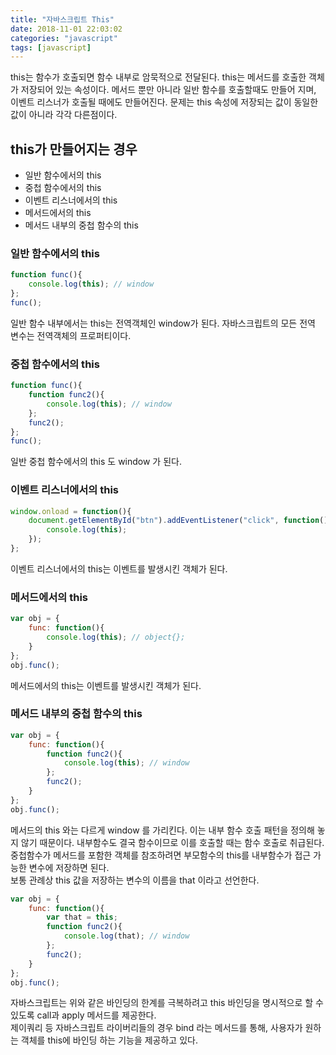 ```yaml
---
title: "자바스크립트 This"
date: 2018-11-01 22:03:02
categories: "javascript"
tags: [javascript]
---
```


this는 함수가 호출되면 함수 내부로 암묵적으로 전달된다. this는 메서드를 호출한 객체가 저장되어 있는 속성이다. 메서드 뿐만 아니라 일반 함수를 호출할때도 만들어 지며, 이벤트 리스너가 호출될 때에도 만들어진다. 문제는 this 속성에 저장되는 값이 동일한 값이 아니라 각각 다른점이다.

<!-- more -->

## this가 만들어지는 경우

* 일반 함수에서의 this
* 중첩 함수에서의 this
* 이벤트 리스너에서의 this
* 메서드에서의 this
* 메서드 내부의 중첩 함수의 this

### 일반 함수에서의 this 

```javascript
function func(){
    console.log(this); // window
};
func();
```

일반 함수 내부에서는 this는 전역객체인 window가 된다. 자바스크립트의 모든 전역 변수는 전역객체의 프로퍼티이다.

### 중첩 함수에서의 this

```javascript
function func(){
    function func2(){
        console.log(this); // window
    };
    func2();
};
func();
```

일반 중첩 함수에서의 this 도 window 가 된다.

### 이벤트 리스너에서의 this 

```javascript
window.onload = function(){
    document.getElementById("btn").addEventListener("click", function(){
        console.log(this);
    });
};
```

이벤트 리스너에서의 this는 이벤트를 발생시킨 객체가 된다.

### 메서드에서의 this

```javascript
var obj = {
    func: function(){
        console.log(this); // object{};
    }
};
obj.func();
```

메서드에서의 this는 이벤트를 발생시킨 객체가 된다.

### 메서드 내부의 중첩 함수의 this

```javascript
var obj = {
    func: function(){
        function func2(){
            console.log(this); // window
        };
        func2();
    }
};
obj.func();
```

메서드의 this 와는 다르게 window 를 가리킨다. 이는 내부 함수 호출 패턴을 정의해 놓지 않기 때문이다. 내부함수도 결국 함수이므로 이를 호출할 때는 함수 호출로 취급된다.  
중첩함수가 메서드를 포함한 객체를 참조하려면 부모함수의 this를 내부함수가 접근 가능한 변수에 저장하면 된다.  
보통 관례상 this 값을 저장하는 변수의 이름을 that 이라고 선언한다.

```javascript
var obj = {
    func: function(){
        var that = this;
        function func2(){
            console.log(that); // window
        };
        func2();
    }
};
obj.func();
```

자바스크립트는 위와 같은 바인딩의 한계를 극복하려고 this 바인딩을 명시적으로 할 수 있도록 call과 apply 메서드를 제공한다.  
제이쿼리 등 자바스크립트 라이버리들의 경우 bind 라는 메서드를 통해, 사용자가 원하는 객체를 this에 바인딩 하는 기능을 제공하고 있다.
